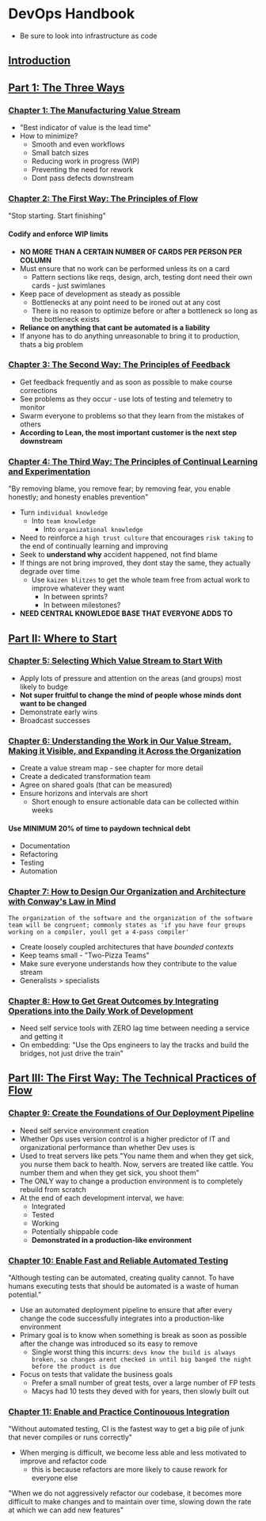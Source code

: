 # DevOps Handbook

* Be sure to look into infrastructure as code

## [Introduction](./INTRO.md)

## [Part 1: The Three Ways](./part_1_the_three_ways)

### [Chapter 1: The Manufacturing Value Stream](./part_1_the_three_ways/CHAPTER_1.md)

* "Best indicator of value is the lead time"
* How to minimize?
  * Smooth and even workflows
  * Small batch sizes
  * Reducing work in progress (WIP)
  * Preventing the need for rework
  * Dont pass defects downstream

### [Chapter 2: The First Way: The Principles of Flow](./part_1_the_three_ways/CHAPTER_2.md)

"Stop starting. Start finishing"

#### Codify and enforce WIP limits

* **NO MORE THAN A CERTAIN NUMBER OF CARDS PER PERSON PER COLUMN**
* Must ensure that no work can be performed unless its on a card
  * Pattern sections like reqs, design, arch, testing dont need their own cards - just swimlanes
* Keep pace of development as steady as possible
  * Bottlenecks at any point need to be ironed out at any cost
  * There is no reason to optimize before or after a bottleneck so long as the bottleneck exists
* **Reliance on anything that cant be automated is a liability**
* If anyone has to do anything unreasonable to bring it to production, thats a big problem

### [Chapter 3: The Second Way: The Principles of Feedback](./part_1_the_three_ways/CHAPTER_3.md)

* Get feedback frequently and as soon as possible to make course corrections
* See problems as they occur - use lots of testing and telemetry to monitor
* Swarm everyone to problems so that they learn from the mistakes of others
* **According to Lean, the most important customer is the next step downstream**

### [Chapter 4: The Third Way: The Principles of Continual Learning and Experimentation](./part_1_the_three_ways/CHAPTER_4.md)

"By removing blame, you remove fear; by removing fear, you enable honestly; and honesty enables prevention"

* Turn `individual knowledge`
  * Into `team knowledge`
    * Into `organizational knowledge`
* Need to reinforce a `high trust culture` that encourages `risk taking` to the end of continually learning and improving
* Seek to **understand why** accident happened, not find blame
* If things are not bring improved, they dont stay the same, they actually degrade over time
  * Use `kaizen blitzes` to get the whole team free from actual work to improve whatever they want
    * In between sprints?
    * In between milestones?
* **NEED CENTRAL KNOWLEDGE BASE THAT EVERYONE ADDS TO**

## [Part II: Where to Start](./part_2_where_to_start/)

### [Chapter 5: Selecting Which Value Stream to Start With](./part_2_where_to_start/CHAPTER_5.md)

* Apply lots of pressure and attention on the areas (and groups) most likely to budge
* **Not super fruitful to change the mind of people whose minds dont want to be changed**
* Demonstrate early wins
* Broadcast successes

### [Chapter 6: Understanding the Work in Our Value Stream, Making it Visible, and Expanding it Across the Organization](./part_2_where_to_start/CHAPTER_6.md)

* Create a value stream map - see chapter for more detail
* Create a dedicated transformation team
* Agree on shared goals (that can be measured)
* Ensure horizons and intervals are short
  * Short enough to ensure actionable data can be collected within weeks

#### Use MINIMUM 20% of time to paydown technical debt

* Documentation
* Refactoring
* Testing
* Automation

### [Chapter 7: How to Design Our Organization and Architecture with Conway's Law in Mind](./part_2_where_to_start/CHAPTER_7.md)

`The organization of the software and the organization of the software team will be congruent; commonly states as 'if you have four groups working on a compiler, youll get a 4-pass compiler'`

* Create loosely coupled architectures that have *bounded contexts*
* Keep teams small - "Two-Pizza Teams"
* Make sure everyone understands how they contribute to the value stream
* Generalists > specialists

### [Chapter 8: How to Get Great Outcomes by Integrating Operations into the Daily Work of Development](./part_2_where_to_start/CHAPTER_8.md)

* Need self service tools with ZERO lag time between needing a service and getting it
* On embedding: "Use the Ops engineers to lay the tracks and build the bridges, not just drive the train"

## [Part III: The First Way: The Technical Practices of Flow](./part_3_first_way_flow)

### [Chapter 9: Create the Foundations of Our Deployment Pipeline](./part_3_first_way/CHAPTER_9.md)

* Need self service environment creation
* Whether Ops uses version control is a higher predictor of IT and organizational performance than whether Dev uses is
* Used to treat servers like pets "You name them and when they get sick, you nurse them back to health. Now, servers are treated like cattle. You number them and when they get sick, you shoot them"
* The ONLY way to change a production environment is to completely rebuild from scratch
* At the end of each development interval, we have:
  * Integrated
  * Tested
  * Working
  * Potentially shippable code
  * **Demonstrated in a production-like environment**

### [Chapter 10: Enable Fast and Reliable Automated Testing](./part_3_first_way_flow/CHAPTER_10.md)

"Although testing can be automated, creating quality cannot. To have humans executing tests that should be automated is a waste of human potential."

* Use an automated deployment pipeline to ensure that after every change the code successfully integrates into a production-like environment
* Primary goal is to know when something is break as soon as possible after the change was introduced so its easy to remove
  * Single worst thing this incurrs: `devs know the build is always broken, so changes arent checked in until big banged the night before the product is due`
* Focus on tests that validate the business goals
  * Prefer a small number of great tests, over a large number of FP tests
  * Macys had 10 tests they deved with for years, then slowly built out

### [Chapter 11: Enable and Practice Continouous Integration](./part_3_first_way_flow/CHAPTER_11.md)

"Without automated testing, CI is the fastest way to get a big pile of junk that never compiles or runs correctly"

* When merging is difficult, we become less able and less motivated to improve and refactor code
  * this is because refactors are more likely to cause rework for everyone else

"When we do not aggressively refactor our codebase, it becomes more difficult to make changes and to maintain over time, slowing down the rate at which we can add new features"
